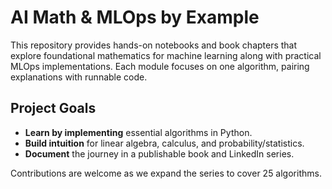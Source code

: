 # AI Math & MLOps by Example

This repository provides hands-on notebooks and book chapters that explore foundational mathematics for machine learning along with practical MLOps implementations. Each module focuses on one algorithm, pairing explanations with runnable code.

## Project Goals

- **Learn by implementing** essential algorithms in Python.
- **Build intuition** for linear algebra, calculus, and probability/statistics.
- **Document** the journey in a publishable book and LinkedIn series.

Contributions are welcome as we expand the series to cover 25 algorithms.
